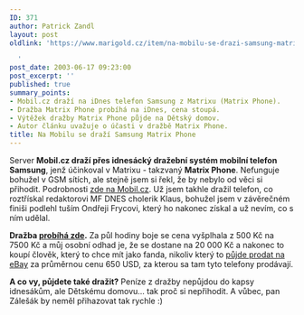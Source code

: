 ```yaml
---
ID: 371
author: Patrick Zandl
layout: post
oldlink: 'https://www.marigold.cz/item/na-mobilu-se-drazi-samsung-matrix-phone

  '
post_date: 2003-06-17 09:23:00
post_excerpt: ''
published: true
summary_points:
- Mobil.cz draží na iDnes telefon Samsung z Matrixu (Matrix Phone).
- Dražba Matrix Phone probíhá na iDnes, cena stoupá.
- Výtěžek dražby Matrix Phone půjde na Dětský domov.
- Autor článku uvažuje o účasti v dražbě Matrix Phone.
title: Na Mobilu se draží Samsung Matrix Phone
---
```


<p>
Server <STRONG>Mobil.cz draží přes idnesácký dražební systém mobilní telefon Samsung</STRONG>, jenž účinkoval v Matrixu - takzvaný <STRONG>Matrix Phone</STRONG>. Nefunguje bohužel v GSM sítích, ale stejně jsem si řekl, že by nebylo od věci si přihodit. Podrobnosti <A href="http://www.mobil.cz/redakce/aukcematrix-pondeli030616.html" target=_blank>zde na Mobil.cz</A>.&#160;Už jsem takhle dražil telefon, co roztřískal redaktorovi MF DNES cholerik Klaus, bohužel jsem v závěrečném finiši podlehl tuším Ondřeji Frycovi, který ho nakonec získal a už nevím, co s ním udělal. </p>

<p>
<STRONG>Dražba </STRONG><A href="http://revue.idnes.cz/aukce.asp?do=aukce&amp;id=matrix" target=_blank><STRONG>probíhá zde</STRONG></A><STRONG>.</STRONG> Za půl hodiny boje se cena vyšplhala z 500 Kč na 7500 Kč a můj osobní odhad je, že se dostane na 20 000 Kč a nakonec to koupí člověk, který to chce mít jako fanda, nikoliv který to <A href="http://cgi.ebay.com/ws/eBayISAPI.dll?ViewItem&amp;item=3029964023&amp;category=43313" target=_blank>půjde prodat na eBay</A> za průměrnou cenu 650 USD, za kterou sa tam tyto telefony prodávají. </p>

<p>
<STRONG>A co vy, půjdete také dražit?</STRONG> Peníze z dražby nepůjdou do kapsy idnesákům, ale Dětskému domovu... tak proč si nepřihodit. A vůbec, pan Zálešák by neměl přihazovat tak rychle :)</p>